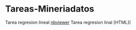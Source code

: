 # Tareas-Mineriadatos
Tarea regresion lineal [nbviewer](https://nbviewer.jupyter.org/github/ValentinaNCh/Tareas-Mineriadatos/blob/main/Regresion_lineal.ipynb)
Tarea regresion linal [HTML](
